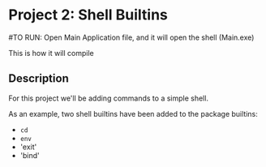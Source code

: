 # Project 2: Shell Builtins

#TO RUN: Open Main Application file, and it will open the shell (Main.exe)

This is how it will compile

## Description

For this project we'll be adding commands to a simple shell. 

As an example, two shell builtins have been added to the package builtins:

- `cd`
- `env`
- 'exit'
- 'bind'
